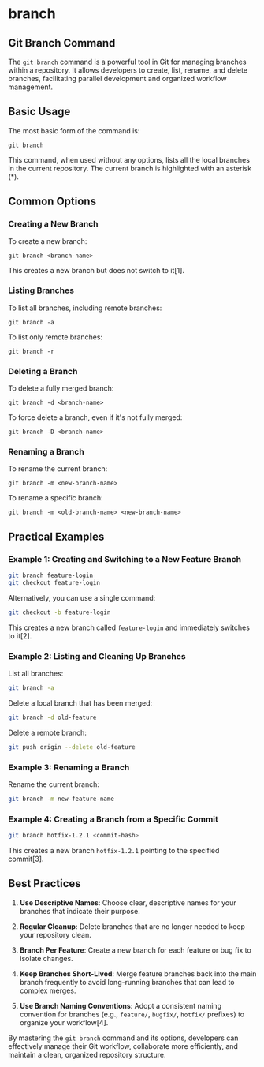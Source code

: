 # branch

## Git Branch Command

The `git branch` command is a powerful tool in Git for managing branches within a repository. It allows developers to create, list, rename, and delete branches, facilitating parallel development and organized workflow management.

## Basic Usage

The most basic form of the command is:

```
git branch
```

This command, when used without any options, lists all the local branches in the current repository. The current branch is highlighted with an asterisk (*).

## Common Options

### Creating a New Branch

To create a new branch:

```
git branch <branch-name>
```

This creates a new branch but does not switch to it[1].

### Listing Branches

To list all branches, including remote branches:

```
git branch -a
```

To list only remote branches:

```
git branch -r
```

### Deleting a Branch

To delete a fully merged branch:

```
git branch -d <branch-name>
```

To force delete a branch, even if it's not fully merged:

```
git branch -D <branch-name>
```

### Renaming a Branch

To rename the current branch:

```
git branch -m <new-branch-name>
```

To rename a specific branch:

```
git branch -m <old-branch-name> <new-branch-name>
```

## Practical Examples

### Example 1: Creating and Switching to a New Feature Branch

```bash
git branch feature-login
git checkout feature-login
```

Alternatively, you can use a single command:

```bash
git checkout -b feature-login
```

This creates a new branch called `feature-login` and immediately switches to it[2].

### Example 2: Listing and Cleaning Up Branches

List all branches:

```bash
git branch -a
```

Delete a local branch that has been merged:

```bash
git branch -d old-feature
```

Delete a remote branch:

```bash
git push origin --delete old-feature
```

### Example 3: Renaming a Branch

Rename the current branch:

```bash
git branch -m new-feature-name
```

### Example 4: Creating a Branch from a Specific Commit

```bash
git branch hotfix-1.2.1 <commit-hash>
```

This creates a new branch `hotfix-1.2.1` pointing to the specified commit[3].

## Best Practices

1. **Use Descriptive Names**: Choose clear, descriptive names for your branches that indicate their purpose.

2. **Regular Cleanup**: Delete branches that are no longer needed to keep your repository clean.

3. **Branch Per Feature**: Create a new branch for each feature or bug fix to isolate changes.

4. **Keep Branches Short-Lived**: Merge feature branches back into the main branch frequently to avoid long-running branches that can lead to complex merges.

5. **Use Branch Naming Conventions**: Adopt a consistent naming convention for branches (e.g., `feature/`, `bugfix/`, `hotfix/` prefixes) to organize your workflow[4].

By mastering the `git branch` command and its options, developers can effectively manage their Git workflow, collaborate more efficiently, and maintain a clean, organized repository structure.

